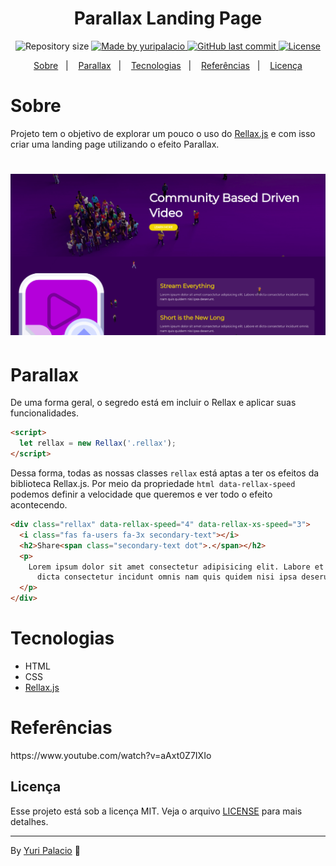 <h1 align="center">
    Parallax Landing Page
</h1>

<p align="center">	
  <img alt="Repository size" src="https://img.shields.io/github/repo-size/yuripalacio/parallax-landing-page">

  <a href="https://www.linkedin.com/in/yuripalacio/">
    <img alt="Made by yuripalacio" src="https://img.shields.io/badge/made%20by-Yuri%20Palacio-%2304D361">
  </a>
  
  <a href="https://github.com/yuripalacio/parallax-landing-page/commits/master">
    <img alt="GitHub last commit" src="https://img.shields.io/github/last-commit/yuripalacio/parallax-landing-page">
  </a>
  
  <a href="https://github.com/yuripalacio/mychat/blob/master/LICENSE">
    <img alt="License" src="https://img.shields.io/badge/license-MIT-brightgreen">
  </a>
</p>

<p align="center">
  <a href="#sobre">Sobre</a>&nbsp;&nbsp;&nbsp;|&nbsp;&nbsp;&nbsp;
  <a href="#parallax">Parallax</a>&nbsp;&nbsp;&nbsp;|&nbsp;&nbsp;&nbsp;
  <a href="#tecnologias">Tecnologias</a>&nbsp;&nbsp;&nbsp;|&nbsp;&nbsp;&nbsp;
  <a href="#referências">Referências</a>&nbsp;&nbsp;&nbsp;|&nbsp;&nbsp;&nbsp;
  <a href="#licença">Licença</a>
</p>

# Sobre

Projeto tem o objetivo de explorar um pouco o uso do [Rellax.js](https://www.npmjs.com/package/rellax) e com isso criar uma landing page utilizando o efeito Parallax.

<h1 align="center">
    <img alt="LandingPage" title="#LandingPage" src=".github/main.png" width="1000px" />
</h1>

# Parallax

De uma forma geral, o segredo está em incluir o Rellax e aplicar suas funcionalidades.

```html
<script>
  let rellax = new Rellax('.rellax');
</script>
```
Dessa forma, todas as nossas classes `rellax` está aptas a ter os efeitos da biblioteca Rellax.js.
Por meio da propriedade `html data-rellax-speed` podemos definir a velocidade que queremos e ver todo o efeito acontecendo.

``` html 
<div class="rellax" data-rellax-speed="4" data-rellax-xs-speed="3">
  <i class="fas fa-users fa-3x secondary-text"></i>
  <h2>Share<span class="secondary-text dot">.</span></h2>
  <p>
    Lorem ipsum dolor sit amet consectetur adipisicing elit. Labore et
      dicta consectetur incidunt omnis nam quis quidem nisi ipsa deserunt.
  </p>
</div>
```
# Tecnologias

- HTML
- CSS
- [Rellax.js](https://www.npmjs.com/package/rellax)

# Referências

<p>
https://www.youtube.com/watch?v=aAxt0Z7IXIo

## Licença

Esse projeto está sob a licença MIT. Veja o arquivo <a href="https://github.com/nathaliacristina20/gorestaurant/blob/master/LICENSE">LICENSE</a> para mais detalhes.

<hr />

By [Yuri Palacio](https://www.linkedin.com/in/yuri-palacio/) :wave:
